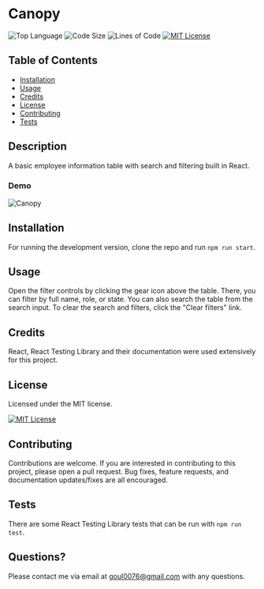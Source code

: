 # Canopy

![Top Language](https://img.shields.io/github/languages/top/nobleburgundy/canopy?color=blue)
![Code Size](https://img.shields.io/github/languages/code-size/nobleburgundy/canopy?color=blue)
![Lines of Code](https://img.shields.io/tokei/lines/github/nobleburgundy/canopy?color=blue)
[![MIT License](https://img.shields.io/apm/l/atomic-design-ui.svg?color=red)](https://github.com/nobleburgundy/canopy/blob/master/LICENSE)

## Table of Contents

- [Installation](#installation)
- [Usage](#usage)
- [Credits](#credits)
- [License](#license)
- [Contributing](#contributing)
- [Tests](#tests)

## Description

A basic employee information table with search and filtering built in React.

### Demo

![Canopy](demo.gif)

## Installation

For running the development version, clone the repo and run `npm run start`.

## Usage

Open the filter controls by clicking the gear icon above the table. There, you can filter by full name, role, or state. You can also search the table from the search input. To clear the search and filters, click the "Clear filters" link.

## Credits

React, React Testing Library and their documentation were used extensively for this project.

## License

Licensed under the MIT license.

[![MIT License](https://img.shields.io/apm/l/atomic-design-ui.svg?color=red)](https://github.com/nobleburgundy/canopy/blob/master/LICENSE)

## Contributing

Contributions are welcome. If you are interested in contributing to this project, please open a pull request. Bug fixes, feature requests, and documentation updates/fixes are all encouraged.

## Tests

There are some React Testing Library tests that can be run with `npm run test`.

## Questions?

Please contact me via email at goul0076@gmail.com with any questions.
